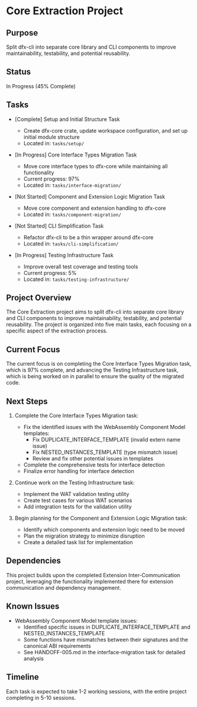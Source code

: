 # Core Extraction Project

## Purpose

Split dfx-cli into separate core library and CLI components to improve maintainability, testability, and potential reusability.

## Status

In Progress (45% Complete)

## Tasks

- [Complete] Setup and Initial Structure Task

  - Create dfx-core crate, update workspace configuration, and set up initial module structure
  - Located in: `tasks/setup/`

- [In Progress] Core Interface Types Migration Task

  - Move core interface types to dfx-core while maintaining all functionality
  - Current progress: 97%
  - Located in: `tasks/interface-migration/`

- [Not Started] Component and Extension Logic Migration Task

  - Move core component and extension handling to dfx-core
  - Located in: `tasks/component-migration/`

- [Not Started] CLI Simplification Task

  - Refactor dfx-cli to be a thin wrapper around dfx-core
  - Located in: `tasks/cli-simplification/`

- [In Progress] Testing Infrastructure Task
  - Improve overall test coverage and testing tools
  - Current progress: 5%
  - Located in: `tasks/testing-infrastructure/`

## Project Overview

The Core Extraction project aims to split dfx-cli into separate core library and CLI components to improve maintainability, testability, and potential reusability. The project is organized into five main tasks, each focusing on a specific aspect of the extraction process.

## Current Focus

The current focus is on completing the Core Interface Types Migration task, which is 97% complete, and advancing the Testing Infrastructure task, which is being worked on in parallel to ensure the quality of the migrated code.

## Next Steps

1. Complete the Core Interface Types Migration task:

   - Fix the identified issues with the WebAssembly Component Model templates:
     - Fix DUPLICATE_INTERFACE_TEMPLATE (invalid extern name issue)
     - Fix NESTED_INSTANCES_TEMPLATE (type mismatch issue)
     - Review and fix other potential issues in templates
   - Complete the comprehensive tests for interface detection
   - Finalize error handling for interface detection

2. Continue work on the Testing Infrastructure task:

   - Implement the WAT validation testing utility
   - Create test cases for various WAT scenarios
   - Add integration tests for the validation utility

3. Begin planning for the Component and Extension Logic Migration task:
   - Identify which components and extension logic need to be moved
   - Plan the migration strategy to minimize disruption
   - Create a detailed task list for implementation

## Dependencies

This project builds upon the completed Extension Inter-Communication project, leveraging the functionality implemented there for extension communication and dependency management.

## Known Issues

- WebAssembly Component Model template issues:
  - Identified specific issues in DUPLICATE_INTERFACE_TEMPLATE and NESTED_INSTANCES_TEMPLATE
  - Some functions have mismatches between their signatures and the canonical ABI requirements
  - See HANDOFF-005.md in the interface-migration task for detailed analysis

## Timeline

Each task is expected to take 1-2 working sessions, with the entire project completing in 5-10 sessions.
